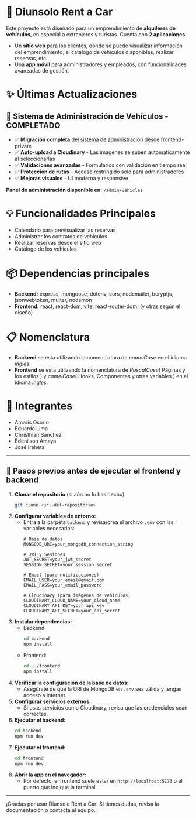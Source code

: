 # 🚗 Diunsolo Rent a Car

Este proyecto está diseñado para un emprendimiento de **alquileres de vehículos**, en especial a extranjeros y turistas. Cuenta con **2 aplicaciones**:
- Un **sitio web** para los clientes, donde se puede visualizar información del emprendimiento, el catálogo de vehículos disponibles, realizar reservas, etc.
- Una **app móvil** para administradores y empleados, con funcionalidades avanzadas de gestión.

# ✨ Últimas Actualizaciones

## 🎯 Sistema de Administración de Vehículos - COMPLETADO
- ✅ **Migración completa** del sistema de administración desde frontend-private
- ✅ **Auto-upload a Cloudinary** - Las imágenes se suben automáticamente al seleccionarlas
- ✅ **Validaciones avanzadas** - Formularios con validación en tiempo real
- ✅ **Protección de rutas** - Acceso restringido solo para administradores
- ✅ **Mejoras visuales** - UI moderna y responsive

**Panel de administración disponible en:** `/admin/vehicles`

# 💡 Funcionalidades Principales
- Calendario para previsualizar las reservas
- Administrar los contratos de vehículos
- Realizar reservas desde el sitio web
- Catálogo de los vehículos

# 📦 Dependencias principales
- **Backend:** express, mongoose, dotenv, cors, nodemailer, bcryptjs, jsonwebtoken, multer, nodemon
- **Frontend:** react, react-dom, vite, react-router-dom, (y otras según el diseño)

# 📋 Nomenclatura
- **Backend** se esta utilizando la nomenclatura de _camelCase_ en el idioma _ingles_.
- **Frontend** se esta utilizando la nomenclatura de _PascalCase_( Páginas y los estilos ) y _camelCase_( Hooks, Componentes y otras variables ) en el idioma _ingles_.
  
# 📌 Integrantes
- Amaris Osorio
- Eduardo Lima
- Christhian Sánchez
- Edenilson Amaya
- José Iraheta

---
## 📝 Pasos previos antes de ejecutar el frontend y backend

1. **Clonar el repositorio** (si aún no lo has hecho):
   ```bash
   git clone <url-del-repositorio>
   ```
2. **Configurar variables de entorno:**
   - Entra a la carpeta `backend` y revisa/crea el archivo `.env` con las variables necesarias:
     ```env
     # Base de datos
     MONGODB_URI=your_mongodb_connection_string
     
     # JWT y Sesiones
     JWT_SECRET=your_jwt_secret
     SESSION_SECRET=your_session_secret
     
     # Email (para notificaciones)
     EMAIL_USER=your_email@gmail.com
     EMAIL_PASS=your_email_password
     
     # Cloudinary (para imágenes de vehículos)
     CLOUDINARY_CLOUD_NAME=your_cloud_name
     CLOUDINARY_API_KEY=your_api_key
     CLOUDINARY_API_SECRET=your_api_secret
     ```
3. **Instalar dependencias:**
   - Backend:
     ```bash
     cd backend
     npm install
     ```
   - Frontend:
     ```bash
     cd ../frontend
     npm install
     ```
4. **Verificar la configuración de la base de datos:**
   - Asegúrate de que la URI de MongoDB en `.env` sea válida y tengas acceso a internet.
5. **Configurar servicios externos:**
   - Si usas servicios como Cloudinary, revisa que las credenciales sean correctas.
6. **Ejecutar el backend:**
   ```bash
   cd backend
   npm run dev
   ```
7. **Ejecutar el frontend:**
   ```bash
   cd frontend
   npm run dev
   ```
8. **Abrir la app en el navegador:**
   - Por defecto, el frontend suele estar en `http://localhost:5173` o el puerto que indique la terminal.

---
¡Gracias por usar Diunsolo Rent a Car! Si tienes dudas, revisa la documentación o contacta al equipo.

